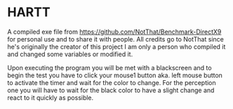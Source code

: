 # HARTT
A compiled exe file from https://github.com/NotThat/Benchmark-DirectX9 for personal use and to share it with people. All credits go to NotThat since he's originally the creator of this project I am only a person who compiled it and changed some variables or modified it.

Upon executing the program you will be met with a blackscreen and to begin the test you have to click your mouse1 button aka. left mouse button to activate the timer and wait for the color to change. For the perception one you will have to wait for the black color to have a slight change and react to it quickly as possible.
